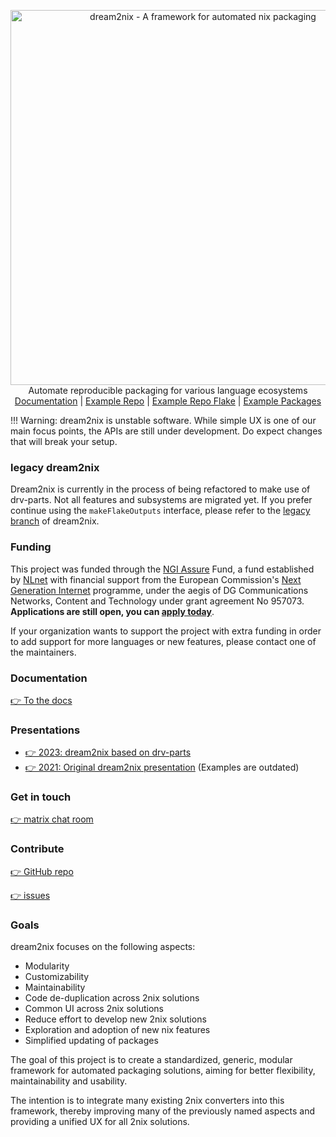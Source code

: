 <p align="center">
  <picture>
    <source width="600" media="(prefers-color-scheme: dark)" srcset="https://gist.githubusercontent.com/DavHau/755fed3774e89c0b9b8953a0a25309fa/raw/0312cc4f785de36212f4303d23298f07c13549dc/dream2nix-dark.png">
    <source width="600" media="(prefers-color-scheme: light)" srcset="https://gist.githubusercontent.com/DavHau/755fed3774e89c0b9b8953a0a25309fa/raw/e2a12a60ae49aa5eb11b42775abdd1652dbe63c0/dream2nix-01.png">
    <img width="600" alt="dream2nix - A framework for automated nix packaging" src="https://gist.githubusercontent.com/DavHau/755fed3774e89c0b9b8953a0a25309fa/raw/e2a12a60ae49aa5eb11b42775abdd1652dbe63c0/dream2nix-01.png">
  </picture>
  <br>
  Automate reproducible packaging for various language ecosystems
  <br>
  <a href="https://nix-community.github.io/dream2nix/">Documentation</a> |
  <a href="https://github.com/nix-community/dream2nix/tree/main/examples/repo-with-packages">Example Repo</a> |
  <a href="https://github.com/nix-community/dream2nix/tree/main/examples/repo-with-packages-flake">Example Repo Flake</a> |
  <a href="https://github.com/nix-community/dream2nix/tree/main/examples/packages">Example Packages</a>
</p>

!!! Warning: dream2nix is unstable software. While simple UX is one of our main focus points, the APIs  are still under development. Do expect changes that will break your setup.

### legacy dream2nix

Dream2nix is currently in the process of being refactored to make use of drv-parts. Not all features and subsystems are migrated yet. If you prefer continue using the `makeFlakeOutputs` interface, please refer to the [legacy branch](https://github.com/nix-community/dream2nix/tree/legacy) of dream2nix.

### Funding

This project was funded through the [NGI Assure](https://nlnet.nl/assure) Fund, a fund established by [NLnet](https://nlnet.nl/) with financial support from the European Commission's [Next Generation Internet](https://ngi.eu/) programme, under the aegis of DG Communications Networks, Content and Technology under grant agreement No 957073. **Applications are still open, you can [apply today](https://nlnet.nl/propose)**.

If your organization wants to support the project with extra funding in order to add support for more languages or new features, please contact one of the maintainers.

### Documentation

[👉 To the docs](https://nix-community.github.io/dream2nix)

### Presentations

- [👉 2023: dream2nix based on drv-parts](https://www.youtube.com/watch?v=AsCvRZukX0E)
- [👉 2021: Original dream2nix presentation](https://www.youtube.com/watch?v=jqCfHMvCsfQ) (Examples are outdated)

### Get in touch

[👉 matrix chat room](https://matrix.to/#/#dream2nix:nixos.org)

### Contribute

[👉 GitHub repo](https://github.com/nix-community/dream2nix)

[👉 issues](https://github.com/nix-community/dream2nix/issues)


### Goals

dream2nix focuses on the following aspects:

- Modularity
- Customizability
- Maintainability
- Code de-duplication across 2nix solutions
- Common UI across 2nix solutions
- Reduce effort to develop new 2nix solutions
- Exploration and adoption of new nix features
- Simplified updating of packages

The goal of this project is to create a standardized, generic, modular framework for automated packaging solutions, aiming for better flexibility, maintainability and usability.

The intention is to integrate many existing 2nix converters into this framework, thereby improving many of the previously named aspects and providing a unified UX for all 2nix solutions.
